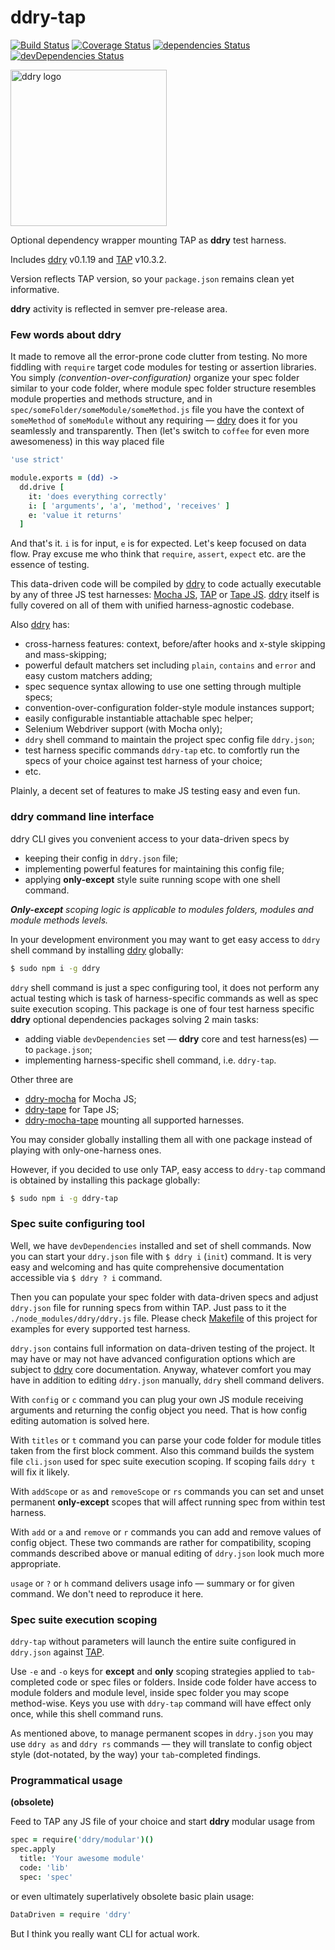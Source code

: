 # ddry-tap

[![Build Status](https://travis-ci.org/ddry/ddry-tap.svg?branch=master)](https://travis-ci.org/ddry/ddry-tap) [![Coverage Status](https://coveralls.io/repos/github/ddry/ddry-tap/badge.svg?branch=master)](https://coveralls.io/github/ddry/ddry-tap?branch=master) [![dependencies Status](https://david-dm.org/ddry/ddry-tap/status.svg)](https://david-dm.org/ddry/ddry-tap) [![devDependencies Status](https://david-dm.org/ddry/ddry-tap/dev-status.svg)](https://david-dm.org/ddry/ddry-tap?type=dev)

<img src="https://cloud.githubusercontent.com/assets/5163953/22628172/6b91f120-ebe0-11e6-8456-0f5b2dc3a553.png" alt="ddry logo" width="250">

Optional dependency wrapper mounting TAP as **ddry** test harness.

Includes [ddry](https://www.npmjs.com/package/ddry) v0.1.19 and [TAP](https://www.npmjs.com/package/tap) v10.3.2.

Version reflects TAP version, so your `package.json` remains clean yet informative.

**ddry** activity is reflected in semver pre-release area.

### Few words about ddry

It made to remove all the error-prone code clutter from testing. No more fiddling with `require` target code modules for testing or assertion libraries. You simply _(convention-over-configuration)_ organize your spec folder similar to your code folder, where module spec folder structure resembles module properties and methods structure, and in `spec/someFolder/someModule/someMethod.js` file you have the context of `someMethod` of `someModule` without any requiring — [ddry](https://www.npmjs.com/package/ddry) does it for you seamlessly and transparently. Then (let's switch to `coffee` for even more awesomeness) in this way placed file

```coffee
'use strict'

module.exports = (dd) ->
  dd.drive [
    it: 'does everything correctly'
    i: [ 'arguments', 'a', 'method', 'receives' ]
    e: 'value it returns'
  ]
```

And that's it. `i` is for input, `e` is for expected. Let's keep focused on data flow. Pray excuse me who think that `require`, `assert`, `expect` etc. are the essence of testing.

This data-driven code will be compiled by [ddry](https://www.npmjs.com/package/ddry) to code actually executable by any of three JS test harnesses: [Mocha JS](https://www.npmjs.com/package/mocha), [TAP](https://www.npmjs.com/package/tap) or [Tape JS](https://www.npmjs.com/package/tape). [ddry](https://www.npmjs.com/package/ddry) itself is fully covered on all of them with unified harness-agnostic codebase.

Also [ddry](https://www.npmjs.com/package/ddry) has:
- cross-harness features: context, before/after hooks and x-style skipping and mass-skipping;
- powerful default matchers set including `plain`, `contains` and `error` and easy custom matchers adding;
- spec sequence syntax allowing to use one setting through multiple specs;
- convention-over-configuration folder-style module instances support;
- easily configurable instantiable attachable spec helper;
- Selenium Webdriver support (with Mocha only);
- `ddry` shell command to maintain the project spec config file `ddry.json`;
- test harness specific commands `ddry-tap` etc. to comfortly run the specs of your choice against test harness of your choice;
- etc.

Plainly, a decent set of features to make JS testing easy and even fun.

### ddry command line interface

ddry CLI gives you convenient access to your data-driven specs by
- keeping their config in `ddry.json` file;
- implementing powerful features for maintaining this config file;
- applying **only-except** style suite running scope with one shell command. 

_**Only-except** scoping logic is applicable to modules folders, modules and module methods levels._

In your development environment you may want to get easy access to `ddry` shell command by installing [ddry](https://www.npmjs.com/package/ddry) globally:

```sh
$ sudo npm i -g ddry
```

`ddry` shell command is just a spec configuring tool, it does not perform any actual testing which is task of harness-specific commands as well as spec suite execution scoping. This package is one of four test harness specific **ddry** optional dependencies packages solving 2 main tasks:
- adding viable `devDependencies` set — **ddry** core and test harness(es) — to `package.json`;
- implementing harness-specific shell command, i.e. `ddry-tap`.

Other three are
- [ddry-mocha](https://www.npmjs.com/package/ddry-mocha) for Mocha JS;
- [ddry-tape](https://www.npmjs.com/package/ddry-tape) for Tape JS;
- [ddry-mocha-tape](https://www.npmjs.com/package/ddry-mocha-tape) mounting all supported harnesses.

You may consider globally installing them all with one package instead of playing with only-one-harness ones.

However, if you decided to use only TAP, easy access to `ddry-tap` command is obtained by installing this package globally:

```sh
$ sudo npm i -g ddry-tap
```

### Spec suite configuring tool

Well, we have `devDependencies` installed and set of shell commands. Now you can start your `ddry.json` file with `$ ddry i` (`init`) command. It is very easy and welcoming and has quite comprehensive documentation accessible via `$ ddry ? i` command.

Then you can populate your spec folder with data-driven specs and adjust `ddry.json` file for running specs from within TAP. Just pass to it the `./node_modules/ddry/ddry.js` file. Please check [Makefile](https://github.com/ddry/ddry-tap/blob/master/Makefile) of this project for examples for every supported test harness.

`ddry.json` contains full information on data-driven testing of the project. It may have or may not have advanced configuration options which are subject to [ddry](https://www.npmjs.com/package/ddry) core documentation. Anyway, whatever comfort you may have in addition to editing `ddry.json` manually, `ddry` shell command delivers.

With `config` or `c` command you can plug your own JS module receiving arguments and returning the config object you need. That is how config editing automation is solved here.

With `titles` or `t` command you can parse your code folder for module titles taken from the first block comment. Also this command builds the system file `cli.json` used for spec suite execution scoping. If scoping fails `ddry t` will fix it likely.

With `addScope` or `as` and `removeScope` or `rs` commands you can set and unset permanent **only-except** scopes that will affect running spec from within test harness.

With `add` or `a` and `remove` or `r` commands you can add and remove values of config object. These two commands are rather for compatibility, scoping commands described above or manual editing of `ddry.json` look much more appropriate.

`usage` or `?` or `h` command delivers usage info — summary or for given command. We don't need to reproduce it here.

### Spec suite execution scoping

`ddry-tap` without parameters will launch the entire suite configured in `ddry.json` against [TAP](https://www.npmjs.com/package/tap).

Use `-e` and `-o` keys for **except** and **only** scoping strategies applied to `tab`-completed code or spec files or folders. Inside code folder have access to module folders and module level, inside spec folder you may scope method-wise. Keys you use with `ddry-tap` command will have effect only once, while this shell command runs.

As mentioned above, to manage permanent scopes in `ddry.json` you may use `ddry as` and `ddry rs` commands — they will translate to config object style (dot-notated, by the way) your `tab`-completed findings.

### Programmatical usage
**(obsolete)**

Feed to TAP any JS file of your choice and start **ddry** modular usage from

```coffee
spec = require('ddry/modular')()
spec.apply
  title: 'Your awesome module'
  code: 'lib'
  spec: 'spec'
```

or even ultimately superlatively obsolete basic plain usage:
```coffee
DataDriven = require 'ddry'
```

But I think you really want CLI for actual work.

